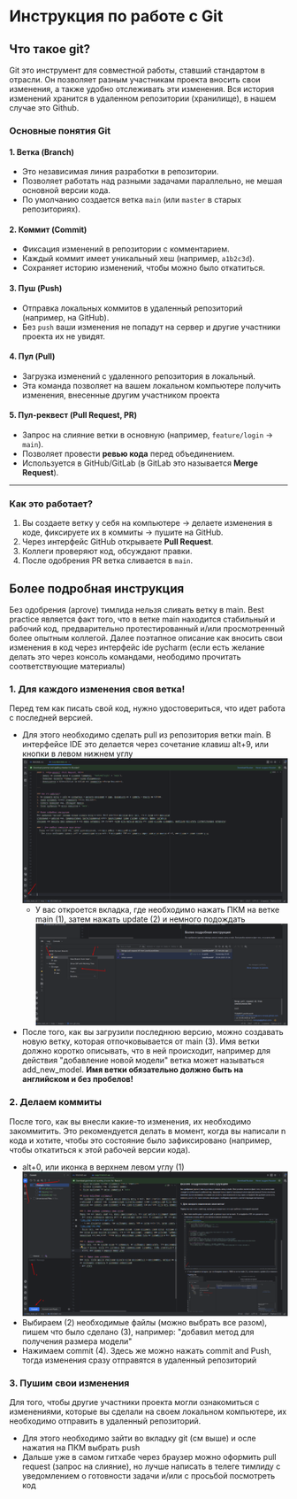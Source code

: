 # Инструкция по работе с Git
## Что такое git?
Git это инструмент для совместной работы, ставший стандартом в отрасли. Он позволяет разным участникам проекта вносить 
свои изменения, а также удобно отслеживать эти изменения. Вся история изменений хранится в удаленном репозитории (хранилище),
в нашем случае это Github. 
### Основные понятия Git  

#### 1. **Ветка (Branch)**  
   - Это независимая линия разработки в репозитории.  
   - Позволяет работать над разными задачами параллельно, не мешая основной версии кода.  
   - По умолчанию создается ветка `main` (или `master` в старых репозиториях).

#### 2. **Коммит (Commit)**  
   - Фиксация изменений в репозитории с комментарием.  
   - Каждый коммит имеет уникальный хеш (например, `a1b2c3d`).  
   - Сохраняет историю изменений, чтобы можно было откатиться.

#### 3. **Пуш (Push)**  
   - Отправка локальных коммитов в удаленный репозиторий (например, на GitHub).  
   - Без `push` ваши изменения не попадут на сервер и другие участники проекта их не увидят.

#### 4. **Пул (Pull)**  
   - Загрузка изменений с удаленного репозитория в локальный.  
   - Эта команда позволяет на вашем локальном компьютере получить изменения, внесенные другим участником проекта

#### 5. **Пул-реквест (Pull Request, PR)**  
   - Запрос на слияние ветки в основную (например, `feature/login` → `main`).  
   - Позволяет провести **ревью кода** перед объединением.  
   - Используется в GitHub/GitLab (в GitLab это называется **Merge Request**).  

---

### Как это работает?  
1. Вы создаете ветку у себя на компьютере → делаете изменения в коде, фиксируете их в коммиты → пушите на GitHub.  
2. Через интерфейс GitHub открываете **Pull Request**.  
3. Коллеги проверяют код, обсуждают правки.  
4. После одобрения PR ветка сливается в `main`.

## Более подробная инструкция
Без одобрения (aprove) тимлида нельзя сливать ветку в main. Best practice является факт того, что в ветке main находится
стабильный и рабочий код, предварительно протестированный и/или просмотренный более опытным коллегой. Далее поэтапное 
описание как вносить свои изменения в код через интерфейс ide pycharm (если есть желание делать это через консоль командами, неободимо прочитать соответствующие материалы) 


### 1. Для каждого изменения своя ветка!
Перед тем как писать свой код, нужно удостовериться, что идет работа с последней версией.
- Для этого необходимо сделать pull из репозитория ветки main. В интерфейсе IDE это делается через сочетание клавиш alt+9, или кнопки в левом нижнем углу 
![img.png](../app/static/images/icon_git.png)
  - У вас откроется вкладка, где необходимо нажать ПКМ на ветке main (1), затем нажать update (2) и немного подождать
![img.png](../app/static/images/git_ide.png)
- После того, как вы загрузили последнюю версию, можно создавать новую ветку, которая отпочковывается от main (3). 
Имя ветки должно коротко описывать, что в ней происходит, например для действия "добавление новой модели" ветка может 
называться add_new_model. **Имя ветки обязательно должно быть на английском и без пробелов!**

### 2. Делаем коммиты
После того, как вы внесли какие-то изменения, их необходимо закоммитить. Это рекомендуется делать в момент, когда вы написали
n кода и хотите, чтобы это состояние было зафиксировано (например, чтобы откатиться к этой рабочей версии кода).
- alt+0, или иконка в верхнем левом углу (1)
![img_1.png](../app/static/images/commit.png)
- Выбираем (2) необходимые файлы (можно выбрать все разом), пишем что было сделано (3), например: "добавил метод для получения размера модели"
- Нажимаем commit (4). Здесь же можно нажать commit and Push, тогда изменения сразу отправятся в удаленный репозиторий 

### 3. Пушим свои изменения
Для того, чтобы другие участники проекта могли ознакомиться с изменениями, которые вы сделали на своем локальном компьютере,
их необходимо отправить в удаленный репозиторий.
- Для этого необходимо зайти во вкладку git (см выше) и осле нажатия на ПКМ выбрать push
- Дальше уже в самом гитхабе через браузер можно оформить pull request (запрос на слияние), но лучше написать в телеге 
тимлиду с уведомлением о готовности задачи и/или с просьбой посмотреть код

